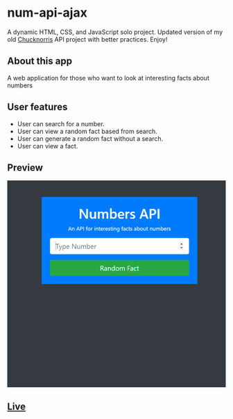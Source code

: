 # num-api-ajax

A dynamic HTML, CSS, and JavaScript solo project.
Updated version of my old [Chucknorris](https://github.com/do-jonathan4/ajax-project) API project with better practices. Enjoy!

## About this app
A web application for those who want to look at interesting facts about numbers

## User features
- User can search for a number.
- User can view a random fact based from search.
- User can generate a random fact without a search.
- User can view a fact.

## Preview
![alt text](app-preview.gif)

## [Live](https://do-jonathan4.github.io/num-api-ajax/)
